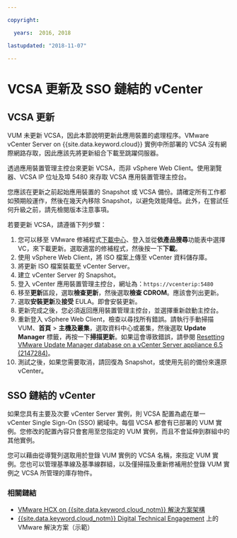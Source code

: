 ```yaml
---

copyright:

  years:  2016, 2018

lastupdated: "2018-11-07"

---
```


# VCSA 更新及 SSO 鏈結的 vCenter

## VCSA 更新

VUM 未更新 VCSA，因此本節說明更新此應用裝置的處理程序。VMware vCenter Server on {{site.data.keyword.cloud}} 實例中所部署的 VCSA 沒有網際網路存取，因此應該先將更新組合下載至跳躍伺服器。

透過應用裝置管理主控台來更新 VCSA，而非 vSphere Web Client。使用瀏覽器、VCSA IP 位址及埠 5480 來存取 VCSA 應用裝置管理主控台。

您應該在更新之前起始應用裝置的 Snapshot 或 VCSA 備份。請確定所有工作都如預期般運作，然後在幾天內移除 Snapshot，以避免效能降低。此外，在嘗試任何升級之前，請先檢閱版本注意事項。

若要更新 VCSA，請遵循下列步驟：
1. 您可以移至 VMware 修補程式[下載中心](https://my.vmware.com/group/vmware/patch#search)、登入並從**依產品搜尋**功能表中選擇 VC，來下載更新。選取適當的修補程式，然後按一下**下載**。
2. 使用 vSphere Web Client，將 ISO 檔案上傳至 vCenter 資料儲存庫。
3. 將更新 ISO 檔案裝載至 vCenter Server。
4. 建立 vCenter Server 的 Snapshot。
5. 登入 vCenter 應用裝置管理主控台，網址為：`https://vcenterip:5480`
6. 移至**更新**區段，選取**檢查更新**，然後選取**檢查 CDROM**。應該會列出更新。
7. 選取**安裝更新**及**接受** EULA。即會安裝更新。
8. 更新完成之後，您必須返回應用裝置管理主控台，並選擇重新啟動主控台。
9. 重新登入 vSphere Web Client，檢查以尋找所有錯誤。請執行手動掃描 VUM、**首頁** > **主機及叢集**，選取資料中心或叢集，然後選取 **Update Manager** 標籤，再按一下**掃描更新**。如果這會導致錯誤，請參閱 [Resetting VMware Update Manager database on a vCenter Server appliance 6.5 (2147284)](https://kb.vmware.com/s/article/2147284)。
10. 測試之後，如果您需要取消，請回復為 Snapshot，或使用先前的備份來還原 vCenter。

## SSO 鏈結的 vCenter

如果您具有主要及次要 vCenter Server 實例，則 VCSA 配置為處在單一 vCenter Single Sign-On (SSO) 網域中。每個 VCSA 都會有已部署的 VUM 實例。您修改的配置內容只會套用至您指定的 VUM 實例，而且不會延伸到群組中的其他實例。

您可以藉由從導覽列選取用於登錄 VUM 實例的 VCSA 名稱，來指定 VUM 實例。您也可以管理基準線及基準線群組，以及僅掃描及重新修補用於登錄 VUM 實例之 VCSA 所管理的庫存物件。

### 相關鏈結

* [VMware HCX on {{site.data.keyword.cloud_notm}} 解決方案架構](https://www.ibm.com/cloud/garage/files/HCX_Architecture_Design.pdf)
* [{{site.data.keyword.cloud_notm}} Digital Technical Engagement](https://ibm-dte.mybluemix.net/ibm-vmware) 上的 VMware 解決方案（示範）
